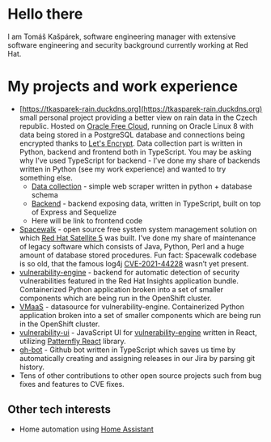 # Hello there

I am Tomáš Kašpárek, software engineering manager with extensive software engineering and security background currently working at Red Hat.

# My projects and work experience

-   [https://tkasparek-rain.duckdns.org](https://tkasparek-rain.duckdns.org) small personal project providing a better view on rain data in the Czech republic. Hosted on [Oracle Free Cloud](https://www.oracle.com/cloud/free/), running on Oracle Linux 8 with data being stored in a PostgreSQL database and connections being encrypted thanks to [Let's Encrypt](https://letsencrypt.org/). Data collection part is written in Python, backend and frontend both in TypeScript. You may be asking why I’ve used TypeScript for backend - I’ve done my share of backends written in Python (see my work experience) and wanted to try something else.
    -   [Data collection](https://github.org/tkasparek/tkasparek/tree/master/data_collection) - simple web scraper written in python + database schema
    -   [Backend](https://github.org/tkasparek/tkasparek/tree/master/backend) - backend exposing data, written in TypeScript, built on top of Express and Sequelize
    -   Here will be link to frontend code
-   [Spacewalk](https://github.com/spacewalkproject/spacewalk) - open source free system system management solution on which [Red Hat Satellite 5](<https://en.wikipedia.org/wiki/Satellite_(software)#Red_Hat_Satellite_5>) was built. I’ve done my share of maintenance of legacy software which consists of Java, Python, Perl and a huge amount of database stored procedures. Fun fact: Spacewalk codebase is so old, that the famous log4j [CVE-2021-44228](https://nvd.nist.gov/vuln/detail/CVE-2021-44228) wasn’t yet present.
-   [vulnerability-engine](https://github.com/RedHatInsights/vulnerability-engine) - backend for automatic detection of security vulnerabilities featured in the Red Hat Insights application bundle. Containerized Python application broken into a set of smaller components which are being run in the OpenShift cluster.
-   [VMaaS](https://github.com/RedHatInsights/vmaas) - datasource for vulnerability-engine. Containerized Python application broken into a set of smaller components which are being run in the OpenShift cluster.
-   [vulnerability-ui](https://github.com/tkasparek/vulnerability-ui) - JavaScript UI for [vulnerability-engine](https://github.com/RedHatInsights/vulnerability-engine) written in React, utilizing [Patternfly React](https://www.patternfly.org/v4/get-started/develop/) library.
-   [gh-bot](https://github.com/tkasparek/gh-bot) - Github bot written in TypeScript which saves us time by automatically creating and assigning releases in our Jira by parsing git history.
-   Tens of other contributions to other open source projects such from bug fixes and features to CVE fixes.

## Other tech interests

-   Home automation using [Home Assistant](https://www.home-assistant.io/)
